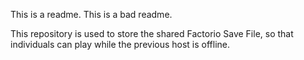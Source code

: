 This is a readme.  This is a bad readme.

This repository is used to store the shared Factorio Save File, so that individuals can play while the previous host is offline.